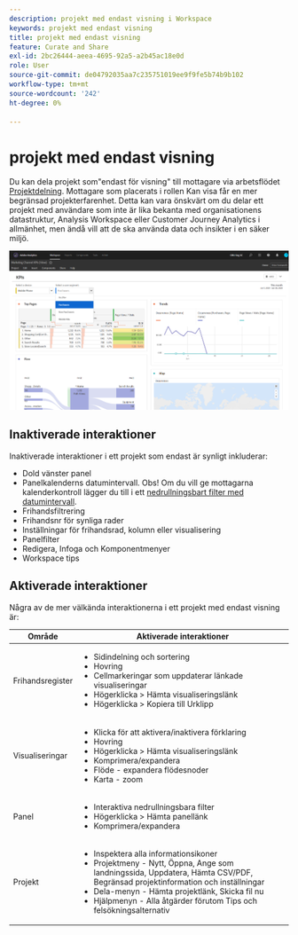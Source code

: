 ```yaml
---
description: projekt med endast visning i Workspace
keywords: projekt med endast visning
title: projekt med endast visning
feature: Curate and Share
exl-id: 2bc26444-aeea-4695-92a5-a2b45ac18e0d
role: User
source-git-commit: de04792035aa7c235751019ee9f9fe5b74b9b102
workflow-type: tm+mt
source-wordcount: '242'
ht-degree: 0%

---
```


# projekt med endast visning

Du kan dela projekt som&quot;endast för visning&quot; till mottagare via arbetsflödet [Projektdelning](/help/analysis-workspace/curate-share/share-projects.md). Mottagare som placerats i rollen Kan visa får en mer begränsad projekterfarenhet. Detta kan vara önskvärt om du delar ett projekt med användare som inte är lika bekanta med organisationens datastruktur, Analysis Workspace eller Customer Journey Analytics i allmänhet, men ändå vill att de ska använda data och insikter i en säker miljö.

![Ett projekt som endast är delat för visning.](assets/view-only-project.png)

## Inaktiverade interaktioner

Inaktiverade interaktioner i ett projekt som endast är synligt inkluderar:

* Dold vänster panel
* Panelkalenderns datumintervall. Obs! Om du vill ge mottagarna kalenderkontroll lägger du till i ett [nedrullningsbart filter med datumintervall](https://experienceleague.adobe.com/docs/analytics-learn/tutorials/analysis-workspace/using-panels/using-drop-down-filters.html).
* Frihandsfiltrering
* Frihandsnr för synliga rader
* Inställningar för frihandsrad, kolumn eller visualisering
* Panelfilter
* Redigera, Infoga och Komponentmenyer
* Workspace tips

## Aktiverade interaktioner

Några av de mer välkända interaktionerna i ett projekt med endast visning är:

| Område | Aktiverade interaktioner |
| --- | --- |
| Frihandsregister | <ul><li>Sidindelning och sortering</li><li>Hovring</li><li>Cellmarkeringar som uppdaterar länkade visualiseringar</li><li>Högerklicka > Hämta visualiseringslänk</li><li>Högerklicka > Kopiera till Urklipp</li></ul> |
| Visualiseringar | <ul><li>Klicka för att aktivera/inaktivera förklaring</li><li>Hovring</li><li>Högerklicka > Hämta visualiseringslänk</li><li>Komprimera/expandera</li><li>Flöde - expandera flödesnoder</li><li>Karta - zoom</li></ul> |
| Panel | <ul><li>Interaktiva nedrullningsbara filter</li><li>Högerklicka > Hämta panellänk</li><li>Komprimera/expandera</li></ul> |
| Projekt | <ul><li>Inspektera alla informationsikoner</li><li>Projektmeny - Nytt, Öppna, Ange som landningssida, Uppdatera, Hämta CSV/PDF, Begränsad projektinformation och inställningar</li><li>Dela-menyn - Hämta projektlänk, Skicka fil nu</li><li>Hjälpmenyn - Alla åtgärder förutom Tips och felsökningsalternativ</li></ul> |
